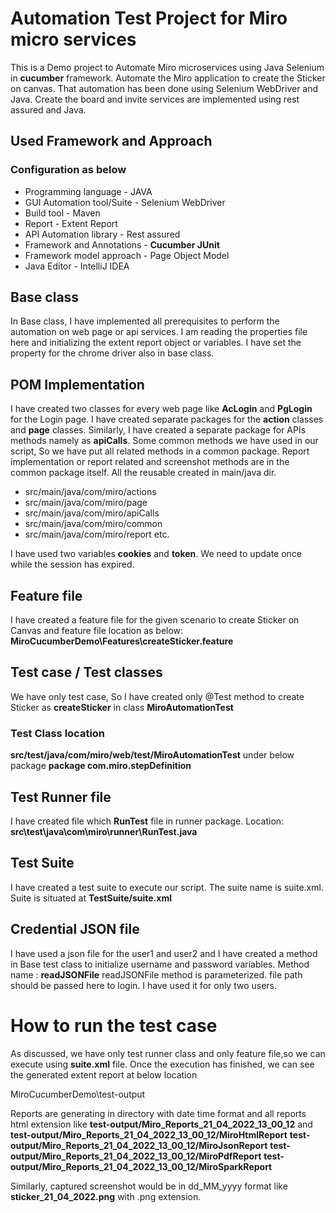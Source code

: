 # Automation Test Project for Miro micro services

This is a Demo project to Automate Miro microservices using Java Selenium in **cucumber** framework. Automate the Miro application to create the Sticker on canvas. That
automation has been done using Selenium WebDriver and Java. Create the board and invite services are implemented using rest assured and Java.
## Used Framework and Approach

### Configuration as below

* Programming language         - JAVA
* GUI Automation tool/Suite    - Selenium WebDriver
* Build tool                   - Maven
* Report                       - Extent Report 
* API Automation library       - Rest assured
* Framework and Annotations    - **Cucumber JUnit**
* Framework model approach     - Page Object Model
* Java Editor                  - IntelliJ IDEA

## Base class
In Base class, I have implemented all prerequisites to perform the automation on web page or api services. I am reading the properties file here and initializing the extent report object or variables. I have set the property for the chrome driver also in base class. 

## POM Implementation

I have created two classes for every web page like **AcLogin** and **PgLogin** for the Login page. I have created separate
packages for the **action** classes and **page** classes. Similarly, I have created a separate package for APIs methods namely
as **apiCalls**. Some common methods we have used in our script, So we have put all related methods in a common package.
Report implementation or report related and screenshot methods are in the common package itself.
All the reusable created in main/java dir.

- src/main/java/com/miro/actions
- src/main/java/com/miro/page
- src/main/java/com/miro/apiCalls
- src/main/java/com/miro/common 
- src/main/java/com/miro/report etc.

I have used two variables **cookies** and **token**. We need to update once while the session has expired.

## Feature file
I have created a feature file for the given scenario to create Sticker on Canvas and feature file location as below:
**MiroCucumberDemo\Features\createSticker.feature**


## Test case / Test classes

We have only test case, So I have created only @Test method to create Sticker as **createSticker** in class **MiroAutomationTest**

### Test Class location
**src/test/java/com/miro/web/test/MiroAutomationTest**
under below package
**package com.miro.stepDefinition**

## Test Runner file
I have created file which **RunTest** file in runner package.
Location: 
**src\test\java\com\miro\runner\RunTest.java**

## Test Suite
I have created a test suite to execute our script. The suite name is suite.xml.
Suite is situated at
**TestSuite/suite.xml**

## Credential JSON file
I have used a json file for the user1 and user2 and I have created a method in Base test class to initialize username and password variables.
Method name : **readJSONFile**
readJSONFile method is parameterized. file path should be passed here to login.
I have used it for only two users.

# How to run the test case
As discussed, we have only test runner class and only feature file,so we can execute using **suite.xml** file.
Once the execution has finished, we can see the generated extent report at below location 

MiroCucumberDemo\test-output

Reports are generating in directory with date time format and all reports html extension like
**test-output/Miro_Reports_21_04_2022_13_00_12** and
**test-output/Miro_Reports_21_04_2022_13_00_12/MiroHtmlReport**
**test-output/Miro_Reports_21_04_2022_13_00_12/MiroJsonReport**
**test-output/Miro_Reports_21_04_2022_13_00_12/MiroPdfReport**
**test-output/Miro_Reports_21_04_2022_13_00_12/MiroSparkReport**

Similarly, captured screenshot would be in dd_MM_yyyy format like
**sticker_21_04_2022.png** with .png extension.
